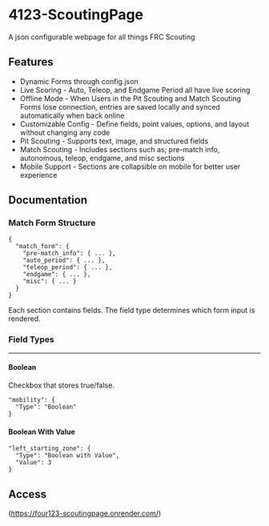 # 4123-ScoutingPage
A json configurable webpage for all things FRC Scouting

## Features
* Dynamic Forms through config.json
* Live Scoring - Auto, Teleop, and Endgame Period all have live scoring
* Offline Mode - When Users in the Pit Scouting and Match Scouting Forms lose connection, entries are saved locally and synced automatically when back online
* Customizable Config - Define fields, point values, options, and layout without changing any code
* Pit Scouting - Supports text, image, and structured fields
* Match Scouting - Includes sections such as; pre-match info, autonomous, teleop, endgame, and misc sections
* Mobile Support - Sections are collapsible on mobile for better user experience

## Documentation
### Match Form Structure
```
{
  "match_form": {
    "pre-match_info": { ... },
    "auto_period": { ... },
    "teleop_period": { ... },
    "endgame": { ... },
    "misc": { ... }
  }
}
```
Each section contains fields. The field type determines which form input is rendered.
### Field Types
_________________

#### Boolean
Checkbox that stores true/false.
```
"mobility": {
  "Type": "Boolean"
}
```
#### Boolean With Value
```
"left_starting_zone": {
  "Type": "Boolean with Value",
  "Value": 3
}
```
## Access
(https://four123-scoutingpage.onrender.com/)
